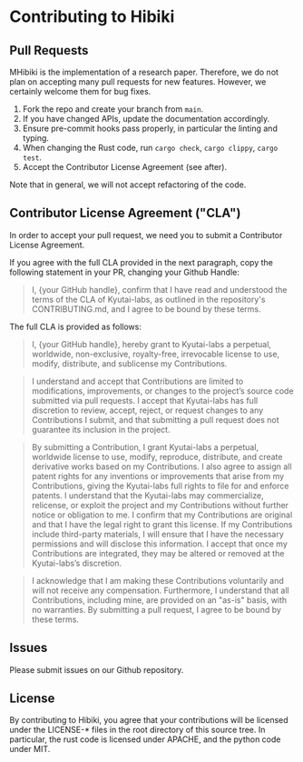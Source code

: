 # Contributing to Hibiki

## Pull Requests

MHibiki is the implementation of a research paper.
Therefore, we do not plan on accepting many pull requests for new features.
However, we certainly welcome them for bug fixes.

1. Fork the repo and create your branch from `main`.
2. If you have changed APIs, update the documentation accordingly.
3. Ensure pre-commit hooks pass properly, in particular the linting and typing.
4. When changing the Rust code, run `cargo check`, `cargo clippy`, `cargo test`.
5. Accept the Contributor License Agreement (see after).

Note that in general, we will not accept refactoring of the code.


## Contributor License Agreement ("CLA")

In order to accept your pull request, we need you to submit a Contributor License Agreement.

If you agree with the full CLA provided in the next paragraph, copy the following statement in your PR, changing your Github Handle:

> I, {your GitHub handle}, confirm that I have read and understood the terms of the CLA of Kyutai-labs, as outlined in the repository's CONTRIBUTING.md, and I agree to be bound by these terms.

The full CLA is provided as follows:

> I, {your GitHub handle}, hereby grant to Kyutai-labs a perpetual, worldwide, non-exclusive, royalty-free,
> irrevocable license to use, modify, distribute, and sublicense my Contributions.

> I understand and accept that Contributions are limited to modifications, improvements, or changes
> to the project’s source code submitted via pull requests. I accept that Kyutai-labs has full discretion to
> review, accept, reject, or request changes to any Contributions I submit, and that submitting
> a pull request does not guarantee its inclusion in the project.

> By submitting a Contribution, I grant Kyutai-labs a perpetual, worldwide license to use, modify,
> reproduce, distribute, and create derivative works based on my Contributions.
> I also agree to assign all patent rights for any inventions or improvements that arise from my Contributions,
> giving the Kyutai-labs full rights to file for and enforce patents.
> I understand that the Kyutai-labs may commercialize, relicense, or exploit the project and my Contributions without further notice or obligation to me.
> I confirm that my Contributions are original and that I have the legal right to grant this license.
> If my Contributions include third-party materials, I will ensure that I have the necessary permissions
> and will disclose this information. I accept that once my Contributions are integrated, they may be altered or removed at the Kyutai-labs’s discretion.

> I acknowledge that I am making these Contributions voluntarily and will not receive any compensation.
> Furthermore, I understand that all Contributions, including mine, are provided on an "as-is" basis, with no warranties.
> By submitting a pull request, I agree to be bound by these terms.

## Issues

Please submit issues on our Github repository.

## License

By contributing to Hibiki, you agree that your contributions will be licensed
under the LICENSE-* files in the root directory of this source tree.
In particular, the rust code is licensed under APACHE, and the python code under MIT.

